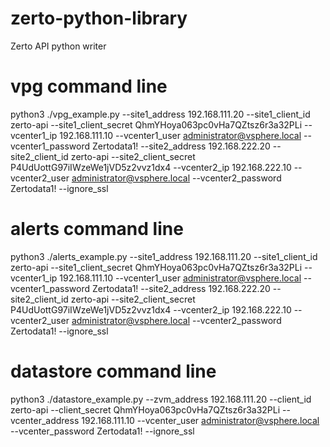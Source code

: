 # zerto-python-library
Zerto API python writer


# vpg command line
python3 ./vpg_example.py --site1_address 192.168.111.20 --site1_client_id zerto-api --site1_client_secret QhmYHoya063pc0vHa7QZtsz6r3a32PLi  --vcenter1_ip 192.168.111.10 --vcenter1_user administrator@vsphere.local --vcenter1_password Zertodata1! --site2_address 192.168.222.20 --site2_client_id zerto-api --site2_client_secret P4UdUottG97iIWzeWe1jVD5z2vvz1dx4 --vcenter2_ip 192.168.222.10 --vcenter2_user administrator@vsphere.local --vcenter2_password Zertodata1! --ignore_ssl

# alerts command line
python3 ./alerts_example.py --site1_address 192.168.111.20 --site1_client_id zerto-api --site1_client_secret QhmYHoya063pc0vHa7QZtsz6r3a32PLi  --vcenter1_ip 192.168.111.10 --vcenter1_user administrator@vsphere.local --vcenter1_password Zertodata1! --site2_address 192.168.222.20 --site2_client_id zerto-api --site2_client_secret P4UdUottG97iIWzeWe1jVD5z2vvz1dx4 --vcenter2_ip 192.168.222.10 --vcenter2_user administrator@vsphere.local --vcenter2_password Zertodata1! --ignore_ssl

# datastore command line
python3 ./datastore_example.py --zvm_address 192.168.111.20 --client_id zerto-api --client_secret QhmYHoya063pc0vHa7QZtsz6r3a32PLi  --vcenter_address 192.168.111.10 --vcenter_user administrator@vsphere.local --vcenter_password Zertodata1! --ignore_ssl